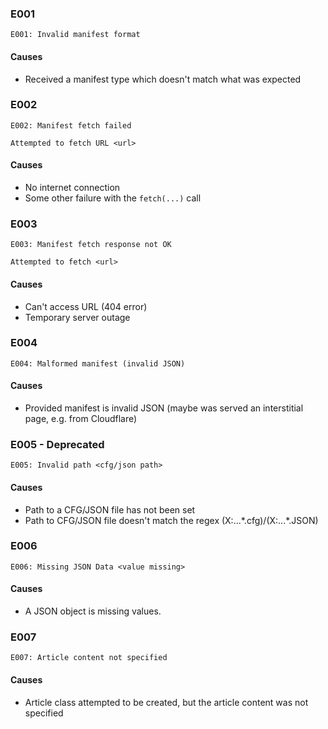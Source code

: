 ### E001

```
E001: Invalid manifest format
```

#### Causes

- Received a manifest type which doesn't match what was expected

### E002

```
E002: Manifest fetch failed

Attempted to fetch URL <url>
```

#### Causes

- No internet connection
- Some other failure with the `fetch(...)` call

### E003

```
E003: Manifest fetch response not OK

Attempted to fetch <url>
```

#### Causes

- Can't access URL (404 error)
- Temporary server outage

### E004

```
E004: Malformed manifest (invalid JSON)
```

#### Causes

- Provided manifest is invalid JSON (maybe was served an interstitial page, e.g. from Cloudflare)

### E005 - Deprecated

```
E005: Invalid path <cfg/json path>
```

#### Causes

- Path to a CFG/JSON file has not been set
- Path to CFG/JSON file doesn't match the regex (X:\...\*.cfg)/(X:\...\*.JSON)

### E006

```
E006: Missing JSON Data <value missing>
```

#### Causes

- A JSON object is missing values.

### E007

```
E007: Article content not specified
```

#### Causes

- Article class attempted to be created, but the article content was not specified
